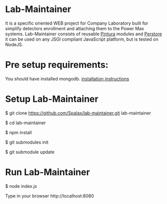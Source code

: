 Lab-Maintainer
================
It is a specific oriented WEB project for Company Laboratory built for simplify detectors enrollment and attaching them
to the Power Max systems. Lab-Maintainer consists of reusable 
[Pintura](http://www.google.com/maps?f=q&source=s_q&hl=en&geocode=&q=pintura&sll=40.554798,-111.881839&sspn=0.009211,0.016351&ie=UTF8&hq=&hnear=Pintura,+Washington,+Utah&ll=37.31666,-113.171539&spn=0.308538,0.523224&t=p&z=11) modules and 
[Perstore](http://github.com/persvr/perstore) it can be used on any 
JSGI compliant JavaScript platform, but is tested on NodeJS.

Pre setup requirements:
=======================
You should have installed mongodb.
[installation instructions](http://docs.mongodb.org/manual/installation/)


Setup Lab-Maintainer
=================

$ git clone https://github.com/Spalax/lab-maintainer.git lab-maintainer

$ cd lab-maintainer

$ npm install

$ git submodules init

$ git submodule update

Run Lab-Maintainer
==============================

$ node index.js

Type in your browser http://localhost:8080
